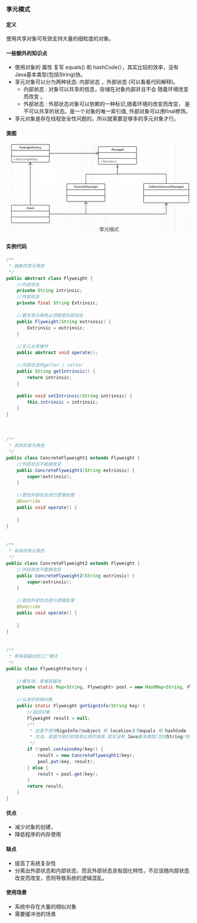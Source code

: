 ### 享元模式

#### 定义

使用共享对象可有效支持大量的细粒度的对象。

#### 一些额外的知识点

- 使用对象的 属性 复写  equals() 和 hashCode(），其实比较的效率，没有 Java基本类型(包括String)快。
- 享元对象可以分为两种状态: 内部状态 ，外部状态 (可以看看代码解释)。
  - 内部状态 : 对象可以共享的信息，存储在对象内部并且不会 随着环境改变而改变 。
  - 外部状态 : 外部状态对象可以依赖的一种标识,随着环境的改变而改变， 是不可以共享的状态。是一个对象的唯一索引值, 外部对象可以用final修饰。
- 享元对象是存在线程安全性问题的，所以就需要足够多的享元对象才行。

#### 类图

![](202101010037.png)

#### 实例代码

```java
/**
 * 抽象的享元角色
 */
public abstract class Flyweight {
    //内部状态
    private String intrinsic;
    //外部状态
    private final String Extrinsic;

    //要求享元角色必须接受外部状态
    public Flyweight(String extrinsic) {
        Extrinsic = extrinsic;
    }

    //定义业务操作
    public abstract void operate();

    //内部状态的getter / setter
    public String getIntrinsic() {
        return intrinsic;
    }

    public void setIntrinsic(String intrinsic) {
        this.intrinsic = intrinsic;
    }
}



/**
 * 具体的享元角色
 */
public class ConcreteFlyweight1 extends Flyweight {
    //外部状态不能被改变
    public ConcreteFlyweight1(String extrinsic) {
        super(extrinsic);
    }

    //更加外部状态进行逻辑处理
    @Override
    public void operate() {

    }
}


/**
 * 具体的享元角色
 */
public class ConcreteFlyweight2 extends Flyweight {
    //外部状态不能被改变
    public ConcreteFlyweight2(String extrinsic) {
        super(extrinsic);
    }

    //更加外部状态进行逻辑处理
    @Override
    public void operate() {

    }
}


/**
 * 带有容器池的工厂模式
 */
public class FlyweightFactory {

    //缓存池，或者容器池
    private static Map<String, Flyweight> pool = new HashMap<String, Flyweight>();

    //从池中获得对象
    public static Flyweight getSignInfo(String key) {
        //返回对象
        Flyweight result = null;
        /**
         * 这里不使用SignInfo的subject 和 location复写equals 和 hashCode
         * 方法，是因为他们的效率比较的效率 其实没有 Java基本类型(包括String)快
         */
        if (!pool.containsKey(key)) {
            result = new ConcreteFlyweight1(key);
            pool.put(key, result);
        } else {
            result = pool.get(key);
        }
        return result;
    }
}
```

#### 优点

- 减少对象的创建，
- 降低程序的内存使用

#### 缺点

- 提高了系统复杂性
- 分离出外部状态和内部状态，而且外部状态具有固化特性，不应该随内部状态改变而改变，否则导致系统的逻辑混乱。

#### 使用场景

- 系统中存在大量的相似对象
- 需要缓冲池的场景